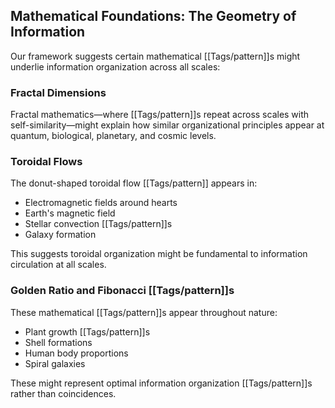 ## Mathematical Foundations: The Geometry of Information

Our framework suggests certain mathematical [[Tags/pattern]]s might underlie information organization across all scales:

### Fractal Dimensions

Fractal mathematics—where [[Tags/pattern]]s repeat across scales with self-similarity—might explain how similar organizational principles appear at quantum, biological, planetary, and cosmic levels.

### Toroidal Flows

The donut-shaped toroidal flow [[Tags/pattern]] appears in:

- Electromagnetic fields around hearts
- Earth's magnetic field
- Stellar convection [[Tags/pattern]]s
- Galaxy formation

This suggests toroidal organization might be fundamental to information circulation at all scales.

### Golden Ratio and Fibonacci [[Tags/pattern]]s

These mathematical [[Tags/pattern]]s appear throughout nature:

- Plant growth [[Tags/pattern]]s
- Shell formations
- Human body proportions
- Spiral galaxies

These might represent optimal information organization [[Tags/pattern]]s rather than coincidences.